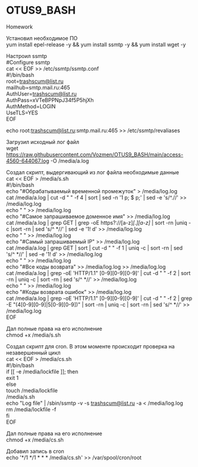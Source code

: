# OTUS9_BASH
Homework

Установил необходимое ПО  
yum install epel-release -y && yum install ssmtp -y && yum install wget -y  

Настроил ssmtp  
#Configure ssmtp  
cat << EOF >>  /etc/ssmtp/ssmtp.conf  
#!/bin/bash  
root=trashscum@list.ru  
mailhub=smtp.mail.ru:465  
AuthUser=trashscum@list.ru  
AuthPass=xVTeBPPNpJ34f5P5hjXh  
AuthMethod=LOGIN  
UseTLS=YES  
EOF  

echo root:trashscum@list.ru:smtp.mail.ru:465 >> /etc/ssmtp/revaliases  

Загрузил исходный лог файл  
wget https://raw.githubusercontent.com/Vozmen/OTUS9_BASH/main/access-4560-644067.log -O /media/a.log  

Создал скрипт, выдергивающий из лог файла необходимые данные  
cat << EOF > /media/s.sh  
#!/bin/bash  
echo "#Обрабатываемый временной промежуток" > /media/log.log  
cat /media/a.log | cut -d " " -f 4 | sort | sed -n '1 p; $ p;' | sed -e 's/^.//' >> /media/log.log  
echo " " >> /media/log.log  
echo "#Самое запрашиваемое доменное имя" >> /media/log.log  
cat /media/a.log | grep GET | grep -oE https?:\/\/[a-z]*[.][a-z]* | sort -rn |uniq -c |sort -rn | sed 's/^ *//' | sed -e '1! d' >> /media/log.log  
echo " " >> /media/log.log  
echo "#Самый запрашиваемый IP" >> /media/log.log  
cat /media/a.log | grep GET | sort | cut -d " " -f 1 | uniq -c | sort -rn | sed 's/^ *//' | sed -e '1! d' >> /media/log.log  
echo " " >> /media/log.log  
echo "#Все коды возврата" >> /media/log.log >> /media/log.log  
cat /media/a.log | grep -oE 'HTTP/1.1\" [0-9][0-9][0-9]' | cut -d " " -f 2 | sort -rn | uniq -c | sort -rn | sed 's/^ *//' >> /media/log.log  
echo " " >> /media/log.log  
echo "#Коды возврата ошибок" >> /media/log.log  
cat /media/a.log | grep -oE 'HTTP/1.1\" [0-9][0-9][0-9]' | cut -d " " -f 2 | grep -E "(4[0-9][0-9]|5[0-9][0-9])" | sort -rn | uniq -c | sort -rn | sed 's/^ *//' >> /media/log.log  
EOF  

Дал полные права на его исполнение  
chmod +x /media/s.sh  

Создал скрипт для cron. В этом моменте происходит проверка на незавершенный цикл  
cat << EOF > /media/cs.sh  
#!/bin/bash  
if [[ -e /media/lockfile ]]; then  
  exit 1  
else  
touch /media/lockfile  
/media/s.sh  
echo "Log file" | /sbin/ssmtp -v -s trashscum@list.ru -a < /media/log.log  
rm /media/lockfile -f  
fi  
EOF  

Дал полные права на его исполнение  
chmod +x /media/cs.sh  

Добавил запись в cron  
echo '*/1 */1 * * * /media/cs.sh' >>  /var/spool/cron/root  
